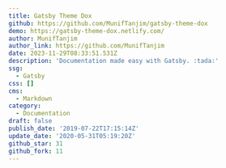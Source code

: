```yaml
---
title: Gatsby Theme Dox
github: https://github.com/MunifTanjim/gatsby-theme-dox
demo: https://gatsby-theme-dox.netlify.com/
author: MunifTanjim
author_link: https://github.com/MunifTanjim
date: 2023-11-29T08:33:51.531Z
description: 'Documentation made easy with Gatsby. :tada:'
ssg:
  - Gatsby
css: []
cms:
  - Markdown
category:
  - Documentation
draft: false
publish_date: '2019-07-22T17:15:14Z'
update_date: '2020-05-31T05:19:20Z'
github_star: 31
github_fork: 11
---
```

